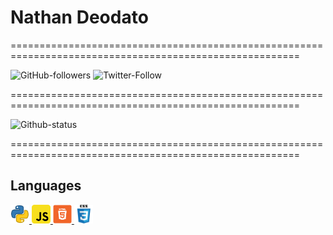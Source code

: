 # Nathan Deodato

========================================================================================================

![GitHub-followers](https://img.shields.io/github/followers/NathanDeodato?label=NT-Github&style=social)
![Twitter-Follow](https://img.shields.io/twitter/follow/DeodatoNat?label=NT-Twitter&style=social)

========================================================================================================

![Github-status](https://github-readme-stats.vercel.app/api?username=NathanDeodato)

========================================================================================================

## Languages

<p>
<img src="/Img/Python-icon.png" width="30px"><a href="https://www.python.org/">
<img src="/Img/Javascript-icon.png" width="30px">
<img src="/Img/HTML-icon.png" width="30px">
<img src="/Img/CSS-icon.png" width="30px">
</p>
